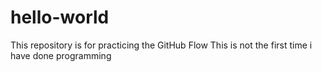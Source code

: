 # hello-world
This repository is for practicing the GitHub Flow
This is not the first time i have done programming
